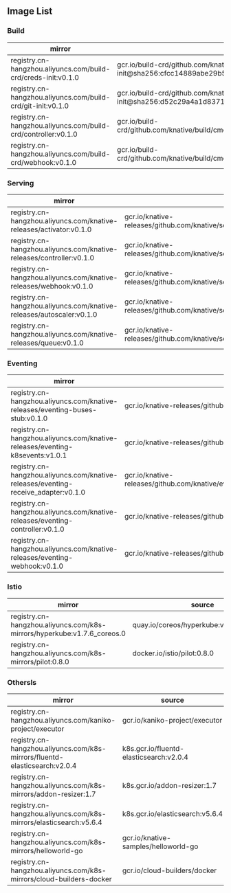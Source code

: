 ## Image List

### Build

|  mirror   |   source  |
|--------|-----------|
| registry.cn-hangzhou.aliyuncs.com/build-crd/creds-init:v0.1.0 | gcr.io/build-crd/github.com/knative/build/cmd/creds-init@sha256:cfcc14889abe29b54d17ff6cf414918d9d92ff02bb112525742ec2e30117899f  |
| registry.cn-hangzhou.aliyuncs.com/build-crd/git-init:v0.1.0   | gcr.io/build-crd/github.com/knative/build/cmd/git-init@sha256:d52c29a4a1d83712b048bd32dbb5f97b7d2791af9b892f68fe94e162932ac66e  |
| registry.cn-hangzhou.aliyuncs.com/build-crd/controller:v0.1.0 | gcr.io/build-crd/github.com/knative/build/cmd/controller@sha256:9220968c9aae7e6edac97effc7b693fcf5bbb17edf78aa14347de87b15ac8840  |
| registry.cn-hangzhou.aliyuncs.com/build-crd/webhook:v0.1.0    | gcr.io/build-crd/github.com/knative/build/cmd/webhook@sha256:a7ed8fb8828f71a6aba3f9f9899eff6c867ceb5a8ceeaed903008c2296f919fb  |

### Serving

|  mirror   |   source  |
|--------|-----------|
| registry.cn-hangzhou.aliyuncs.com/knative-releases/activator:v0.1.0 | gcr.io/knative-releases/github.com/knative/serving/cmd/activator@sha256:dfe87fbf1cc25f45648f78b04b25a42b7c5a54267f23911b8576fd326d250237|
| registry.cn-hangzhou.aliyuncs.com/knative-releases/controller:v0.1.0| gcr.io/knative-releases/github.com/knative/serving/cmd/controller@sha256:d965a7ce7eea3463ede13b715019562ab0a32bfe0e4965c2f0e2f48221d48609|
| registry.cn-hangzhou.aliyuncs.com/knative-releases/webhook:v0.1.0| gcr.io/knative-releases/github.com/knative/serving/cmd/webhook@sha256:43b111b4bb74853cb2aabbfc6eda8a6998f434e8192d3054479e0ec44d13a847 |
| registry.cn-hangzhou.aliyuncs.com/knative-releases/autoscaler:v0.1.0| gcr.io/knative-releases/github.com/knative/serving/cmd/autoscaler@sha256:fd92d915b4e275c0c28e05ad812d6d5c0159339a1b380a7acb79d9cd0244de15 |
| registry.cn-hangzhou.aliyuncs.com/knative-releases/queue:v0.1.0 | gcr.io/knative-releases/github.com/knative/serving/cmd/queue@sha256:90a46fd308cd21ee292bd3159bf84c75d0bb1dc4539fd61b814a3ebd8b74db4b |

### Eventing

| mirror | source |
|--------|--------|
|   registry.cn-hangzhou.aliyuncs.com/knative-releases/eventing-buses-stub:v0.1.0     |   gcr.io/knative-releases/github.com/knative/eventing/pkg/buses/stub@sha256:69097e75810496684dfb01949381b5f3d31e0b6a8f7da7a28217456a53c4fa32 |
|   registry.cn-hangzhou.aliyuncs.com/knative-releases/eventing-k8sevents:v1.0.1 | gcr.io/knative-releases/github.com/knative/eventing/pkg/sources/k8sevents@sha256:2e5f9aa9c0825a7e72436a3169ffb4becab16600e1319487b4ed76a992364649 |
|   registry.cn-hangzhou.aliyuncs.com/knative-releases/eventing-receive_adapter:v0.1.0 | gcr.io/knative-releases/github.com/knative/eventing/pkg/sources/k8sevents/receive_adapter@sha256:a310f738488222f0abcec1880ad2d203d68270680e49b1b8228f2242d86c225d|
|  registry.cn-hangzhou.aliyuncs.com/knative-releases/eventing-controller:v0.1.0 |  gcr.io/knative-releases/github.com/knative/eventing/cmd/controller@sha256:36b930ac02e6737e3542646b09e7967ba3e28182c88ade793915663940861289 |
|  registry.cn-hangzhou.aliyuncs.com/knative-releases/eventing-webhook:v0.1.0 |  gcr.io/knative-releases/github.com/knative/eventing/cmd/webhook@sha256:4c2ff8751ac59d0c185f79d2984d264c73611f9ff66836857ee1a61ec14e53ec|

### Istio

| mirror | source |
|--------|--------|
| registry.cn-hangzhou.aliyuncs.com/k8s-mirrors/hyperkube:v1.7.6_coreos.0 |   quay.io/coreos/hyperkube:v1.7.6_coreos.0 |
| registry.cn-hangzhou.aliyuncs.com/k8s-mirrors/pilot:0.8.0 | docker.io/istio/pilot:0.8.0 |


### Othersls

|  mirror   |   source  |
|--------|-----------|
|registry.cn-hangzhou.aliyuncs.com/kaniko-project/executor| gcr.io/kaniko-project/executor |
|registry.cn-hangzhou.aliyuncs.com/k8s-mirrors/fluentd-elasticsearch:v2.0.4| k8s.gcr.io/fluentd-elasticsearch:v2.0.4 |
|registry.cn-hangzhou.aliyuncs.com/k8s-mirrors/addon-resizer:1.7| k8s.gcr.io/addon-resizer:1.7 |
|registry.cn-hangzhou.aliyuncs.com/k8s-mirrors/elasticsearch:v5.6.4| k8s.gcr.io/elasticsearch:v5.6.4 |
|registry.cn-hangzhou.aliyuncs.com/k8s-mirrors/helloworld-go| gcr.io/knative-samples/helloworld-go |
|registry.cn-hangzhou.aliyuncs.com/k8s-mirrors/cloud-builders-docker | gcr.io/cloud-builders/docker |